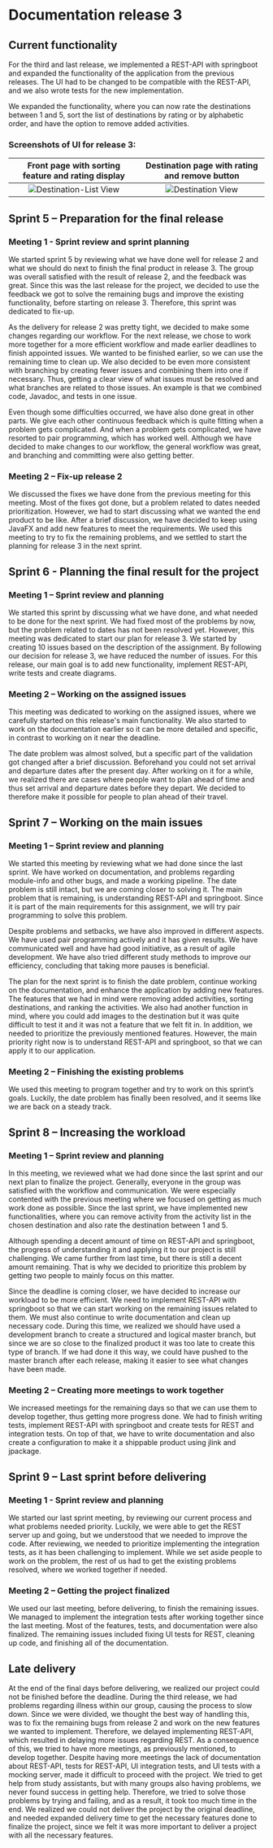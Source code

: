 # Documentation release 3

## Current functionality

For the third and last release, we implemented a REST-API with springboot and expanded the functionality of the application from the previous releases. The UI had to be changed to be compatible with the REST-API, and we also wrote tests for the new implementation.

We expanded the functionality, where you can now rate the destinations between 1 and 5, sort the list of destinations by rating or by alphabetic order, and have the option to remove added activities.

### Screenshots of UI for release 3:

|        Front page with sorting feature and rating display         |      Destination page with rating and remove button      |
| :---------------------------------------------------------------: | :------------------------------------------------------: |
| ![Destination-List View](../pictures/destinationListRelease3.png) | ![Destination View](../pictures/destinationRelease3.png) |

## Sprint 5 – Preparation for the final release

### Meeting 1 - Sprint review and sprint planning

We started sprint 5 by reviewing what we have done well for release 2 and what we should do next to finish the final product in release 3. The group was overall satisfied with the result of release 2, and the feedback was great. Since this was the last release for the project, we decided to use the feedback we got to solve the remaining bugs and improve the existing functionality, before starting on release 3. Therefore, this sprint was dedicated to fix-up.

As the delivery for release 2 was pretty tight, we decided to make some changes regarding our workflow. For the next release, we chose to work more together for a more efficient workflow and made earlier deadlines to finish appointed issues. We wanted to be finished earlier, so we can use the remaining time to clean up. We also decided to be even more consistent with branching by creating fewer issues and combining them into one if necessary. Thus, getting a clear view of what issues must be resolved and what branches are related to those issues. An example is that we combined code, Javadoc, and tests in one issue.

Even though some difficulties occurred, we have also done great in other parts. We give each other continuous feedback which is quite fitting when a problem gets complicated. And when a problem gets complicated, we have resorted to pair programming, which has worked well. Although we have decided to make changes to our workflow, the general workflow was great, and branching and committing were also getting better.

### Meeting 2 – Fix-up release 2

We discussed the fixes we have done from the previous meeting for this meeting. Most of the fixes got done, but a problem related to dates needed prioritization. However, we had to start discussing what we wanted the end product to be like. After a brief discussion, we have decided to keep using JavaFX and add new features to meet the requirements. We used this meeting to try to fix the remaining problems, and we settled to start the planning for release 3 in the next sprint.

## Sprint 6 - Planning the final result for the project

### Meeting 1 – Sprint review and planning

We started this sprint by discussing what we have done, and what needed to be done for the next sprint. We had fixed most of the problems by now, but the problem related to dates has not been resolved yet. However, this meeting was dedicated to start our plan for release 3. We started by creating 10 issues based on the description of the assignment. By following our decision for release 3, we have reduced the number of issues. For this release, our main goal is to add new functionality, implement REST-API, write tests and create diagrams.

### Meeting 2 – Working on the assigned issues

This meeting was dedicated to working on the assigned issues, where we carefully started on this release's main functionality. We also started to work on the documentation earlier so it can be more detailed and specific, in contrast to working on it near the deadline.

The date problem was almost solved, but a specific part of the validation got changed after a brief discussion. Beforehand you could not set arrival and departure dates after the present day. After working on it for a while, we realized there are cases where people want to plan ahead of time and thus set arrival and departure dates before they depart. We decided to therefore make it possible for people to plan ahead of their travel.

## Sprint 7 – Working on the main issues

### Meeting 1 – Sprint review and planning

We started this meeting by reviewing what we had done since the last sprint. We have worked on documentation, and problems regarding module-info and other bugs, and made a working pipeline. The date problem is still intact, but we are coming closer to solving it. The main problem that is remaining, is understanding REST-API and springboot. Since it is part of the main requirements for this assignment, we will try pair programming to solve this problem.

Despite problems and setbacks, we have also improved in different aspects. We have used pair programming actively and it has given results. We have communicated well and have had good initiative, as a result of agile development. We have also tried different study methods to improve our efficiency, concluding that taking more pauses is beneficial.

The plan for the next sprint is to finish the date problem, continue working on the documentation, and enhance the application by adding new features. The features that we had in mind were removing added activities, sorting destinations, and ranking the activities. We also had another function in mind, where you could add images to the destination but it was quite difficult to test it and it was not a feature that we felt fit in. In addition, we needed to prioritize the previously mentioned features. However, the main priority right now is to understand REST-API and springboot, so that we can apply it to our application.

### Meeting 2 – Finishing the existing problems

We used this meeting to program together and try to work on this sprint’s goals. Luckily, the date problem has finally been resolved, and it seems like we are back on a steady track.

## Sprint 8 – Increasing the workload

### Meeting 1 – Sprint review and planning

In this meeting, we reviewed what we had done since the last sprint and our next plan to finalize the project. Generally, everyone in the group was satisfied with the workflow and communication. We were especially contented with the previous meeting where we focused on getting as much work done as possible. Since the last sprint, we have implemented new functionalities, where you can remove activity from the activity list in the chosen destination and also rate the destination between 1 and 5.

Although spending a decent amount of time on REST-API and springboot, the progress of understanding it and applying it to our project is still challenging. We came further from last time, but there is still a decent amount remaining. That is why we decided to prioritize this problem by getting two people to mainly focus on this matter.

Since the deadline is coming closer, we have decided to increase our workload to be more efficient. We need to implement REST-API with springboot so that we can start working on the remaining issues related to them. We must also continue to write documentation and clean up necessary code. During this time, we realized we should have used a development branch to create a structured and logical master branch, but since we are so close to the finalized product it was too late to create this type of branch. If we had done it this way, we could have pushed to the master branch after each release, making it easier to see what changes have been made.

### Meeting 2 – Creating more meetings to work together

We increased meetings for the remaining days so that we can use them to develop together, thus getting more progress done. We had to finish writing tests, implement REST-API with springboot and create tests for REST and integration tests. On top of that, we have to write documentation and also create a configuration to make it a shippable product using jlink and jpackage.

## Sprint 9 – Last sprint before delivering

### Meeting 1 - Sprint review and planning

We started our last sprint meeting, by reviewing our current process and what problems needed priority. Luckily, we were able to get the REST server up and going, but we understood that we needed to improve the code. After reviewing, we needed to prioritize implementing the integration tests, as it has been challenging to implement. While we set aside people to work on the problem, the rest of us had to get the existing problems resolved, where we worked together if needed.

### Meeting 2 – Getting the project finalized

We used our last meeting, before delivering, to finish the remaining issues. We managed to implement the integration tests after working together since the last meeting. Most of the features, tests, and documentation were also finalized. The remaining issues included fixing UI tests for REST, cleaning up code, and finishing all of the documentation.

## Late delivery

At the end of the final days before delivering, we realized our project could not be finished before the deadline. During the third release, we had problems regarding illness within our group, causing the process to slow down. Since we were divided, we thought the best way of handling this, was to fix the remaining bugs from release 2 and work on the new features we wanted to implement. Therefore, we delayed implementing REST-API, which resulted in delaying more issues regarding REST. As a consequence of this, we tried to have more meetings, as previously mentioned, to develop together. Despite having more meetings the lack of documentation about REST-API, tests for REST-API, UI integration tests, and UI tests with a mocking server, made it difficult to proceed with the project. We tried to get help from study assistants, but with many groups also having problems, we never found success in getting help. Therefore, we tried to solve those problems by trying and failing, and as a result, it took too much time in the end. We realized we could not deliver the project by the original deadline, and needed expanded delivery time to get the necessary features done to finalize the project, since we felt it was more important to deliver a project with all the necessary features.
